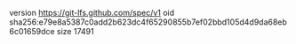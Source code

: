 version https://git-lfs.github.com/spec/v1
oid sha256:e79e8a5387c0add2b623dc4f65290855b7ef02bbd105d4d9da68eb6c01659dce
size 17491
